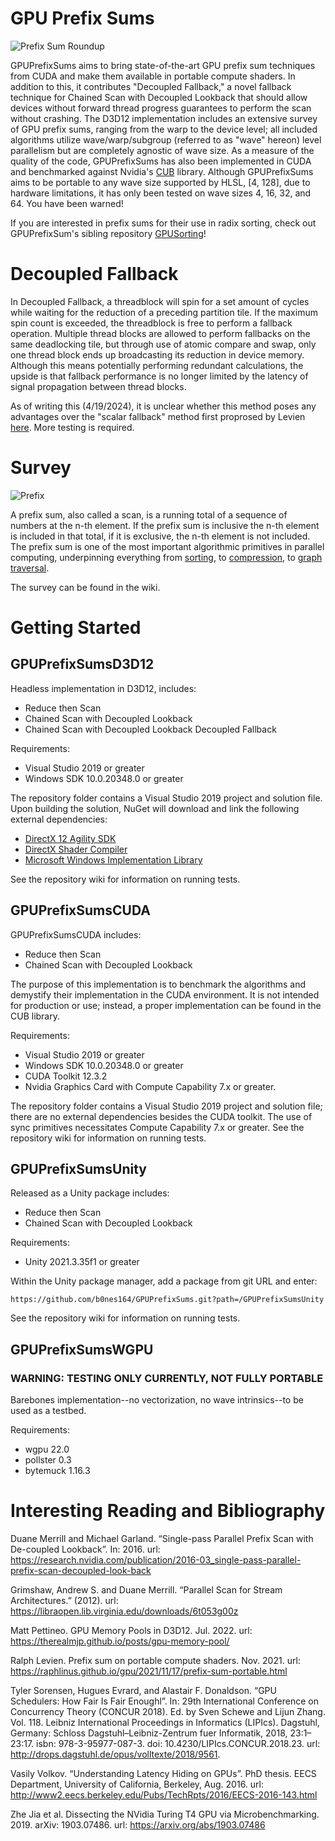 # GPU Prefix Sums

![Prefix Sum Roundup](https://github.com/user-attachments/assets/a0ecca1d-a18f-4a1d-b8d2-8db130c4be83)

GPUPrefixSums aims to bring state-of-the-art GPU prefix sum techniques from CUDA and make them available in portable compute shaders. In addition to this, it contributes "Decoupled Fallback," a novel fallback technique for Chained Scan with Decoupled Lookback that should allow devices without forward thread progress guarantees to perform the scan without crashing. The D3D12 implementation includes an extensive survey of GPU prefix sums, ranging from the warp to the device level; all included algorithms utilize wave/warp/subgroup (referred to as "wave" hereon) level parallelism but are completely agnostic of wave size. As a measure of the quality of the code, GPUPrefixSums has also been implemented in CUDA and benchmarked against Nvidia's [CUB](https://github.com/NVIDIA/cccl) library. Although GPUPrefixSums aims to be portable to any wave size supported by HLSL, [4, 128], due to hardware limitations, it has only been tested on wave sizes 4, 16, 32, and 64. You have been warned!

If you are interested in prefix sums for their use in radix sorting, check out GPUPrefixSum's sibling repository [GPUSorting](https://github.com/b0nes164/GPUSorting)!

# Decoupled Fallback

In Decoupled Fallback, a threadblock will spin for a set amount of cycles while waiting for the reduction of a preceding partition tile. If the maximum spin count is exceeded, the threadblock is free to perform a fallback operation. Multiple thread blocks are allowed to perform fallbacks on the same deadlocking tile, but through use of atomic compare and swap, only one thread block ends up broadcasting its reduction in device memory. Although this means potentially performing redundant calculations, the upside is that fallback performance is no longer limited by the latency of signal propagation between thread blocks.

As of writing this (4/19/2024), it is unclear whether this method poses any advantages over the "scalar fallback" method first proprosed by Levien [here](https://raphlinus.github.io/gpu/2021/11/17/prefix-sum-portable.html). More testing is required.

# Survey

![Prefix](https://github.com/b0nes164/GPUPrefixSums/assets/68340554/de5504c4-42a9-494f-b707-cbdf66c93cc9)

A prefix sum, also called a scan, is a running total of a sequence of numbers at the n-th element. If the prefix sum is inclusive the n-th element is included in that total, if it is exclusive, the n-th element is not included. The prefix sum is one of the most important algorithmic primitives in parallel computing, underpinning everything from [sorting](https://arxiv.org/abs/2206.01784), to [compression](https://arxiv.org/abs/1311.2540), to [graph traversal](https://dl.acm.org/doi/10.1145/2370036.2145832).

The survey can be found in the wiki.

# Getting Started

## GPUPrefixSumsD3D12

Headless implementation in D3D12, includes:
* Reduce then Scan
* Chained Scan with Decoupled Lookback
* Chained Scan with Decoupled Lookback Decoupled Fallback

Requirements:
* Visual Studio 2019 or greater
* Windows SDK 10.0.20348.0 or greater

The repository folder contains a Visual Studio 2019 project and solution file. Upon building the solution, NuGet will download and link the following external dependencies:
* [DirectX 12 Agility SDK](https://www.nuget.org/packages/Microsoft.Direct3D.D3D12)
* [DirectX Shader Compiler](https://www.nuget.org/packages/Microsoft.Direct3D.DXC/1.8.2403.18)
* [Microsoft Windows Implementation Library](https://www.nuget.org/packages/Microsoft.Windows.ImplementationLibrary/)
  
See the repository wiki for information on running tests.

## GPUPrefixSumsCUDA

GPUPrefixSumsCUDA includes:
* Reduce then Scan
* Chained Scan with Decoupled Lookback

The purpose of this implementation is to benchmark the algorithms and demystify their implementation in the CUDA environment. It is not intended for production or use; instead, a proper implementation can be found in the CUB library.

Requirements:
* Visual Studio 2019 or greater
* Windows SDK 10.0.20348.0 or greater
* CUDA Toolkit 12.3.2
* Nvidia Graphics Card with Compute Capability 7.x or greater.

The repository folder contains a Visual Studio 2019 project and solution file; there are no external dependencies besides the CUDA toolkit. The use of sync primitives necessitates Compute Capability 7.x or greater. See the repository wiki for information on running tests.

## GPUPrefixSumsUnity

Released as a Unity package includes:
* Reduce then Scan
* Chained Scan with Decoupled Lookback

Requirements:
* Unity 2021.3.35f1 or greater

Within the Unity package manager, add a package from git URL and enter:

`https://github.com/b0nes164/GPUPrefixSums.git?path=/GPUPrefixSumsUnity`

See the repository wiki for information on running tests.

## GPUPrefixSumsWGPU

### WARNING: TESTING ONLY CURRENTLY, NOT FULLY PORTABLE

Barebones implementation--no vectorization, no wave intrinsics--to be used as a testbed.

Requirements:
* wgpu 22.0
* pollster 0.3
* bytemuck 1.16.3

# Interesting Reading and Bibliography

Duane Merrill and Michael Garland. “Single-pass Parallel Prefix Scan with De-coupled Lookback”. In: 2016. 
url: https://research.nvidia.com/publication/2016-03_single-pass-parallel-prefix-scan-decoupled-look-back

Grimshaw, Andrew S. and Duane Merrill. “Parallel Scan for Stream Architectures.” (2012).
url: https://libraopen.lib.virginia.edu/downloads/6t053g00z

Matt Pettineo. GPU Memory Pools in D3D12. Jul. 2022.
url: https://therealmjp.github.io/posts/gpu-memory-pool/

Ralph Levien. Prefix sum on portable compute shaders. Nov. 2021. 
url: https://raphlinus.github.io/gpu/2021/11/17/prefix-sum-portable.html

Tyler Sorensen, Hugues Evrard, and Alastair F. Donaldson. “GPU Schedulers: How Fair Is Fair Enoughl”. In: 29th International Conference on Concurrency Theory (CONCUR 2018). Ed. by Sven Schewe and Lijun Zhang. Vol. 118. Leibniz International Proceedings in Informatics (LIPIcs). Dagstuhl, Germany: Schloss Dagstuhl–Leibniz-Zentrum fuer Informatik, 2018, 23:1–23:17. isbn: 978-3-95977-087-3. doi: 10.4230/LIPIcs.CONCUR.2018.23. 
url: http://drops.dagstuhl.de/opus/volltexte/2018/9561.

Vasily Volkov. “Understanding Latency Hiding on GPUs”. PhD thesis. EECS Department, University of California, Berkeley, Aug. 2016. 
url: http://www2.eecs.berkeley.edu/Pubs/TechRpts/2016/EECS-2016-143.html

Zhe Jia et al. Dissecting the NVidia Turing T4 GPU via Microbenchmarking. 2019. arXiv: 1903.07486.
url: https://arxiv.org/abs/1903.07486
